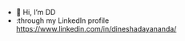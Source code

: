 - 👋 Hi, I’m DD
- :through my LinkedIn profile https://www.linkedin.com/in/dineshadayananda/
<!---
dineshad/dineshad is a ✨ special ✨ repository because its `README.md` (this file) appears on your GitHub profile.
You can click the Preview link to take a look at your changes.
--->
